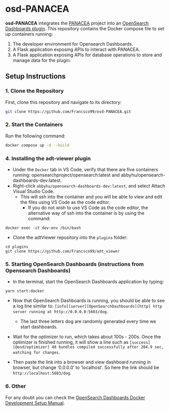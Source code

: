 # osd-PANACEA

**osd-PANACEA** integrates the [PANACEA](https://github.com/Marini97/PANACEA) project into an [OpenSearch Dashboards plugin](https://github.com/Francsco99/adt_viewer). This repository contains the Docker compose file to set up containers running:
1. The developer environment for Opensearch Dashboards.
2. A Flask application exposing APIs to interact with PANACEA.
3. A Flask application exposing APIs for database operations to store and manage data for the plugin.

## Setup Instructions

### 1. Clone the Repository

First, clone this repository and navigate to its directory:

```bash
git clone https://github.com/Francsco99/osd-PANACEA.git
```

### 2. Start the Containers

Run the following command:
```bash
docker compose up -d --build
```

### 4. Installing the adt-viewer plugin

- Under the `Docker` tab in VS Code, verify that there are five containers running: opensearchproject/opensearch:latest and abbyhu/opensearch-dashboards-dev:latest.
- Right-click `abbyhu/opensearch-dashboards-dev:latest`, and select Attach Visual Studio Code.
	- This will ssh into the container and you will be able to view and edit the files using VS Code as the code editor.
    	- If you do not wish to use VS Code as the code editor, the alternative way of ssh into the container is by using the command:
```
docker exec -it dev-env /bin/bash
```

- Clone the adtViewer repository into the `plugins` folder: 
```
cd plugins
git clone https://github.com/Francsco99/adt_viewer
```

### 5. Starting OpenSearch Dashboards (instructions from Opensearch Dashboards)

- In the terminal, start the OpenSearch Dashboards application by typing:
```
yarn start:docker
```

- Now that OpenSearch Dashboards is running, you should be able to see a log line similar to: 
`[info][server][OpenSearchDashboards][http] http server running at http://0.0.0.0:5603/dog`.

	- The last three letters dog are randomly generated every time we start dashboards.

- Wait for the optimizer to run, which takes about 100s - 200s. Once the optimizer is finished running, it will show a line such as `[success][@osd/optimizer] 48 bundles compiled successfully after 204.9 sec, watching for changes`.

- Then paste the link into a browser and view dashboard running in browser, but change ‘0.0.0.0’ to ‘localhost’. So here the link should be `http://localhost:5603/dog`.

### 6. Other

For any doubt you can check the [OpenSearch Dashboards Docker Development Setup Manual](https://github.com/opensearch-project/OpenSearch-Dashboards/blob/main/docs/docker-dev/docker-dev-setup-manual.md).
